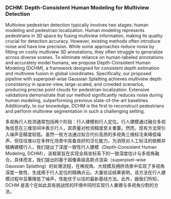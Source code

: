 ### DCHM: Depth-Consistent Human Modeling for Multiview Detection

Multiview pedestrian detection typically involves two stages: human modeling and pedestrian localization. Human modeling represents pedestrians in 3D space by fusing multiview information, making its quality crucial for detection accuracy. However, existing methods often introduce noise and have low precision. While some approaches reduce noise by fitting on costly multiview 3D annotations, they often struggle to generalize across diverse scenes. To eliminate reliance on human-labeled annotations and accurately model humans, we propose Depth-Consistent Human Modeling (DCHM), a framework designed for consistent depth estimation and multiview fusion in global coordinates. Specifically, our proposed pipeline with superpixel-wise Gaussian Splatting achieves multiview depth consistency in sparse-view, large-scaled, and crowded scenarios, producing precise point clouds for pedestrian localization. Extensive validations demonstrate that our method significantly reduces noise during human modeling, outperforming previous state-of-the-art baselines. Additionally, to our knowledge, DCHM is the first to reconstruct pedestrians and perform multiview segmentation in such a challenging setting.

多视角行人检测通常包括两个阶段：行人建模和行人定位。行人建模通过融合多视角信息在三维空间中表示行人，其质量对检测精度至关重要。然而，现有方法常引入噪声且精度较低。虽然一些方法通过拟合代价高昂的多视角三维标注来降低噪声，但往往难以在多样化场景中具备良好的泛化能力。为消除对人工标注的依赖并精确建模行人，我们提出了深度一致性行人建模（Depth-Consistent Human Modeling, DCHM），该框架旨在实现全局坐标系下的一致深度估计与多视角融合。具体而言，我们提出的基于超像素级高斯点渲染（superpixel-wise Gaussian Splatting）的处理流程，在稀视角、大规模及拥挤场景中实现了多视角深度一致性，生成用于行人定位的精确点云。大量验证结果表明，该方法在行人建模过程中显著降低了噪声，性能优于以往的最新基线方法。此外，据我们所知，DCHM 是首个在如此具有挑战性的环境中同时实现行人重建与多视角分割的方法。
